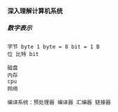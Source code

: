#### 深入理解计算机系统

##### 数字表示

```shell
字节 byte 1 byte = 8 bit = 1 B
位 比特 bit
```



```shell
磁盘
内存
cpu
网络

编译系统：预处理器 编译器 汇编器 链接器
```

